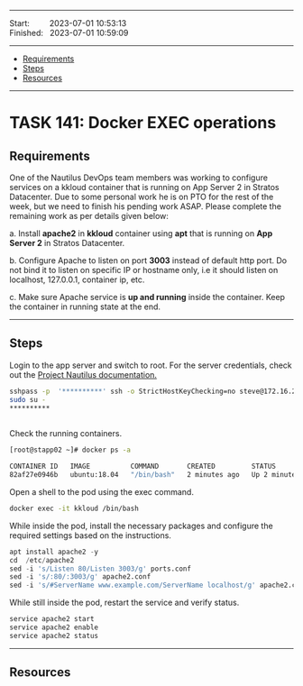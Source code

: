 
------------------------------

Start: &nbsp;&nbsp;&nbsp;&nbsp;&nbsp;&nbsp;&nbsp;&nbsp;2023-07-01 10:53:13         
Finished: &nbsp;&nbsp;2023-07-01 10:59:09      

------------------------------

- [Requirements](#requirements)
- [Steps](#steps)
- [Resources](#resources)

------------------------------

# TASK 141: Docker EXEC operations   

## Requirements

One of the Nautilus DevOps team members was working to configure services on a kkloud container that is running on App Server 2 in Stratos Datacenter. Due to some personal work he is on PTO for the rest of the week, but we need to finish his pending work ASAP. Please complete the remaining work as per details given below:

a. Install **apache2** in **kkloud** container using **apt** that is running on **App Server 2** in Stratos Datacenter.

b. Configure Apache to listen on port **3003** instead of default http port. Do not bind it to listen on specific IP or hostname only, i.e it should listen on localhost, 127.0.0.1, container ip, etc.

c. Make sure Apache service is **up and running** inside the container. Keep the container in running state at the end.

------------------------------

## Steps

Login to the app server and switch to root. For the server credentials, check out the [Project Nautilus documentation.](https://kodekloudhub.github.io/kodekloud-engineer/docs/projects/nautilus)


```bash
sshpass -p  '**********' ssh -o StrictHostKeyChecking=no steve@172.16.238.11
sudo su -
**********
 
```

Check the running containers.

```bash
[root@stapp02 ~]# docker ps -a 

CONTAINER ID   IMAGE          COMMAND       CREATED         STATUS         PORTS     NAMES
82af27e0946b   ubuntu:18.04   "/bin/bash"   2 minutes ago   Up 2 minutes             kkloud
```

Open a shell to the pod using the exec command.

```bash
docker exec -it kkloud /bin/bash
```

While inside the pod, install the necessary packages and configure the required settings based on the instructions.

```python
apt install apache2 -y
cd  /etc/apache2
sed -i 's/Listen 80/Listen 3003/g' ports.conf
sed -i 's/:80/:3003/g' apache2.conf
sed -i 's/#ServerName www.example.com/ServerName localhost/g' apache2.conf
```

While still inside the pod, restart the service and verify status.

```bash
service apache2 start
service apache2 enable
service apache2 status  
```

------------------------------

## Resources